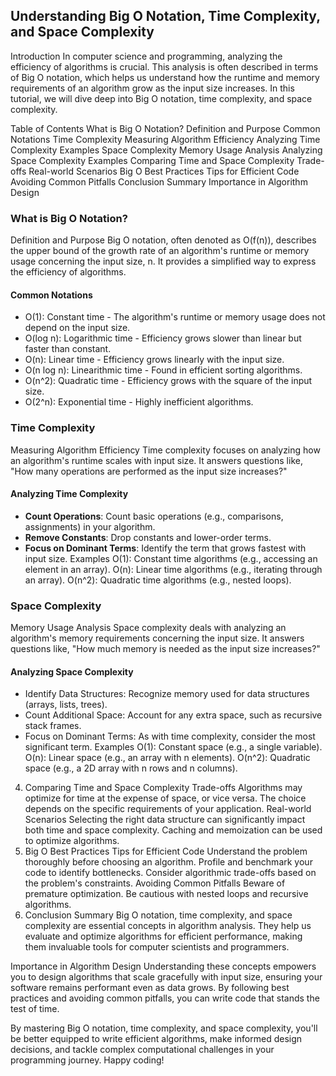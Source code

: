 ## Understanding Big O Notation, Time Complexity, and Space Complexity
Introduction
In computer science and programming, analyzing the efficiency of algorithms is crucial.
This analysis is often described in terms of Big O notation, which helps us understand how the runtime and memory requirements of an algorithm grow as the input size increases. 
In this tutorial, we will dive deep into Big O notation, time complexity, and space complexity.

Table of Contents
What is Big O Notation?
Definition and Purpose
Common Notations
Time Complexity
Measuring Algorithm Efficiency
Analyzing Time Complexity
Examples
Space Complexity
Memory Usage Analysis
Analyzing Space Complexity
Examples
Comparing Time and Space Complexity
Trade-offs
Real-world Scenarios
Big O Best Practices
Tips for Efficient Code
Avoiding Common Pitfalls
Conclusion
Summary
Importance in Algorithm Design

### What is Big O Notation?
Definition and Purpose
Big O notation, often denoted as O(f(n)), describes the upper bound of the growth rate of an algorithm's runtime or memory usage concerning the input size, n. It provides a simplified way to express the efficiency of algorithms.

#### Common Notations
-  O(1): Constant time - The algorithm's runtime or memory usage does not depend on the input size.
-  O(log n): Logarithmic time - Efficiency grows slower than linear but faster than constant.
-  O(n): Linear time - Efficiency grows linearly with the input size.
-  O(n log n): Linearithmic time - Found in efficient sorting algorithms.
-  O(n^2): Quadratic time - Efficiency grows with the square of the input size.
-  O(2^n): Exponential time - Highly inefficient algorithms.
  
### Time Complexity
Measuring Algorithm Efficiency
Time complexity focuses on analyzing how an algorithm's runtime scales with input size. 
It answers questions like, "How many operations are performed as the input size increases?"

#### Analyzing Time Complexity
- **Count Operations**: Count basic operations (e.g., comparisons, assignments) in your algorithm.
- **Remove Constants**: Drop constants and lower-order terms.
- **Focus on Dominant Terms**: Identify the term that grows fastest with input size.
Examples
O(1): Constant time algorithms (e.g., accessing an element in an array).
O(n): Linear time algorithms (e.g., iterating through an array).
O(n^2): Quadratic time algorithms (e.g., nested loops).


### Space Complexity
Memory Usage Analysis
Space complexity deals with analyzing an algorithm's memory requirements concerning the input size. 
It answers questions like, "How much memory is needed as the input size increases?"

#### Analyzing Space Complexity
-  Identify Data Structures: Recognize memory used for data structures (arrays, lists, trees).
-  Count Additional Space: Account for any extra space, such as recursive stack frames.
-  Focus on Dominant Terms: As with time complexity, consider the most significant term.
Examples
O(1): Constant space (e.g., a single variable).
O(n): Linear space (e.g., an array with n elements).
O(n^2): Quadratic space (e.g., a 2D array with n rows and n columns).

4. Comparing Time and Space Complexity
Trade-offs
Algorithms may optimize for time at the expense of space, or vice versa.
The choice depends on the specific requirements of your application.
Real-world Scenarios
Selecting the right data structure can significantly impact both time and space complexity.
Caching and memoization can be used to optimize algorithms.
5. Big O Best Practices
Tips for Efficient Code
Understand the problem thoroughly before choosing an algorithm.
Profile and benchmark your code to identify bottlenecks.
Consider algorithmic trade-offs based on the problem's constraints.
Avoiding Common Pitfalls
Beware of premature optimization.
Be cautious with nested loops and recursive algorithms.
6. Conclusion
Summary
Big O notation, time complexity, and space complexity are essential concepts in algorithm analysis. They help us evaluate and optimize algorithms for efficient performance, making them invaluable tools for computer scientists and programmers.

Importance in Algorithm Design
Understanding these concepts empowers you to design algorithms that scale gracefully with input size, ensuring your software remains performant even as data grows. By following best practices and avoiding common pitfalls, you can write code that stands the test of time.

By mastering Big O notation, time complexity, and space complexity, you'll be better equipped to write efficient algorithms, make informed design decisions, and tackle complex computational challenges in your programming journey. Happy coding!
